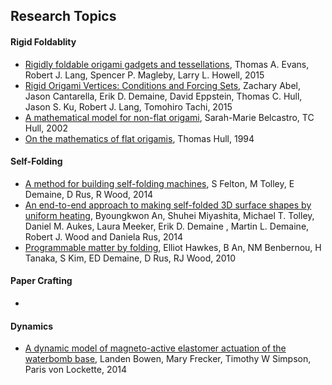 ## Research Topics

#### Rigid Foldablity
* [Rigidly foldable origami gadgets and tessellations](/papers/2015/Rigidly-foldable-origami-gadgets-and-tessellations.md), Thomas A. Evans, Robert J. Lang, Spencer P. Magleby, Larry L. Howell, 2015
* [Rigid Origami Vertices: Conditions and Forcing Sets](/papers/2015/Rigid-Origami-Vertices-Conditions-and-Forcing-Sets.md), Zachary Abel, Jason Cantarella, Erik D. Demaine, David Eppstein, Thomas C. Hull, Jason S. Ku, Robert J. Lang, Tomohiro Tachi, 2015
* [A mathematical model for non-flat origami](/papers/2002/A-mathematical-model-for-non-flat-origami.md), Sarah-Marie Belcastro, TC Hull, 2002
* [On the mathematics of flat origamis](/papers/1994/On-the-mathematics-of-flat-origamis.md), Thomas Hull, 1994

#### Self-Folding
* [A method for building self-folding machines](/papers/2014/A-method-for-building-self-folding-machines.md), S Felton, M Tolley, E Demaine, D Rus, R Wood, 2014
* [An end-to-end approach to making self-folded 3D surface shapes by uniform heating](/papers/2014/An-end-to-end-approach-to-making-self-folded-3D-surface-shapes-by-uniform-heating.md), Byoungkwon An, Shuhei Miyashita, Michael T. Tolley, Daniel M. Aukes, Laura Meeker, Erik D. Demaine , Martin L. Demaine, Robert J. Wood and Daniela Rus, 2014
* [Programmable matter by folding](/papers/2010/Programmable-matter-by-folding.md), Elliot Hawkes, B An, NM Benbernou, H Tanaka, S Kim, ED Demaine, D Rus, RJ Wood, 2010

#### Paper Crafting
*

#### Dynamics
* [A dynamic model of magneto-active elastomer actuation of the waterbomb base](/papers/2014/A-dynamic-model-of-magneto-active-elastomer-actuation-of-the-waterbomb-base.md), Landen Bowen, Mary Frecker, Timothy W Simpson, Paris von Lockette, 2014

